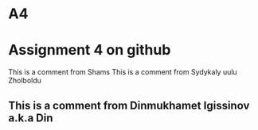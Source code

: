 # A4
# Assignment 4 on github
This is a comment from Shams
This is a comment from Sydykaly uulu Zholboldu
## This is a comment from Dinmukhamet Igissinov a.k.a Din
